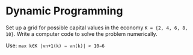 # Dynamic Programming

Set up a grid for possible capital values in the economy ```K = {2, 4, 6, 8, 10}```. 
Write a computer code to solve the problem numerically. 

Use: ```max k∈K |vn+1(k) − vn(k)| < 10−6```
